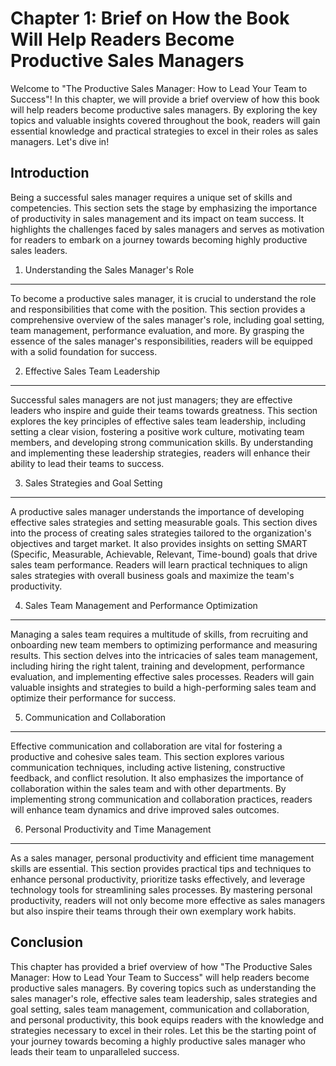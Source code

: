 Chapter 1: Brief on How the Book Will Help Readers Become Productive Sales Managers
===================================================================================

Welcome to "The Productive Sales Manager: How to Lead Your Team to Success"! In this chapter, we will provide a brief overview of how this book will help readers become productive sales managers. By exploring the key topics and valuable insights covered throughout the book, readers will gain essential knowledge and practical strategies to excel in their roles as sales managers. Let's dive in!

Introduction
------------

Being a successful sales manager requires a unique set of skills and competencies. This section sets the stage by emphasizing the importance of productivity in sales management and its impact on team success. It highlights the challenges faced by sales managers and serves as motivation for readers to embark on a journey towards becoming highly productive sales leaders.

1. Understanding the Sales Manager's Role
-----------------------------------------

To become a productive sales manager, it is crucial to understand the role and responsibilities that come with the position. This section provides a comprehensive overview of the sales manager's role, including goal setting, team management, performance evaluation, and more. By grasping the essence of the sales manager's responsibilities, readers will be equipped with a solid foundation for success.

2. Effective Sales Team Leadership
----------------------------------

Successful sales managers are not just managers; they are effective leaders who inspire and guide their teams towards greatness. This section explores the key principles of effective sales team leadership, including setting a clear vision, fostering a positive work culture, motivating team members, and developing strong communication skills. By understanding and implementing these leadership strategies, readers will enhance their ability to lead their teams to success.

3. Sales Strategies and Goal Setting
------------------------------------

A productive sales manager understands the importance of developing effective sales strategies and setting measurable goals. This section dives into the process of creating sales strategies tailored to the organization's objectives and target market. It also provides insights on setting SMART (Specific, Measurable, Achievable, Relevant, Time-bound) goals that drive sales team performance. Readers will learn practical techniques to align sales strategies with overall business goals and maximize the team's productivity.

4. Sales Team Management and Performance Optimization
-----------------------------------------------------

Managing a sales team requires a multitude of skills, from recruiting and onboarding new team members to optimizing performance and measuring results. This section delves into the intricacies of sales team management, including hiring the right talent, training and development, performance evaluation, and implementing effective sales processes. Readers will gain valuable insights and strategies to build a high-performing sales team and optimize their performance for success.

5. Communication and Collaboration
----------------------------------

Effective communication and collaboration are vital for fostering a productive and cohesive sales team. This section explores various communication techniques, including active listening, constructive feedback, and conflict resolution. It also emphasizes the importance of collaboration within the sales team and with other departments. By implementing strong communication and collaboration practices, readers will enhance team dynamics and drive improved sales outcomes.

6. Personal Productivity and Time Management
--------------------------------------------

As a sales manager, personal productivity and efficient time management skills are essential. This section provides practical tips and techniques to enhance personal productivity, prioritize tasks effectively, and leverage technology tools for streamlining sales processes. By mastering personal productivity, readers will not only become more effective as sales managers but also inspire their teams through their own exemplary work habits.

Conclusion
----------

This chapter has provided a brief overview of how "The Productive Sales Manager: How to Lead Your Team to Success" will help readers become productive sales managers. By covering topics such as understanding the sales manager's role, effective sales team leadership, sales strategies and goal setting, sales team management, communication and collaboration, and personal productivity, this book equips readers with the knowledge and strategies necessary to excel in their roles. Let this be the starting point of your journey towards becoming a highly productive sales manager who leads their team to unparalleled success.
